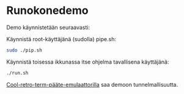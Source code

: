 # Runokonedemo

Demo käynnistetään seuraavasti:

Käynnistä root-käyttäjänä (sudolla) pipe.sh:

```sh
sudo ./pip.sh
```

Käynnistä toisessa ikkunassa itse ohjelma tavallisena käyttäjänä:

```sh
./run.sh
```

[Cool-retro-term-pääte-emulaattorilla](https://github.com/Swordfish90/cool-retro-term) saa demoon tunnelmallisuutta.
